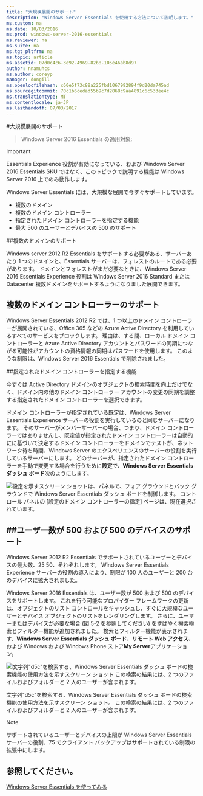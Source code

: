 ```yaml
---
title: "大規模展開のサポート"
description: "Windows Server Essentials を使用する方法について説明します。"
ms.custom: na
ms.date: 10/03/2016
ms.prod: windows-server-2016-essentials
ms.reviewer: na
ms.suite: na
ms.tgt_pltfrm: na
ms.topic: article
ms.assetid: 07d0c4c6-3e92-4969-82b8-105e46ab8d97
author: nnamuhcs
ms.author: coreyp
manager: dongill
ms.openlocfilehash: c60e5f73c88a225fbd1067992894f9d20da745ad
ms.sourcegitcommit: 70c1b6cedad55b9c7d2068c9aa4891c6c533ee4c
ms.translationtype: MT
ms.contentlocale: ja-JP
ms.lasthandoff: 07/03/2017
---
```

#<a name="support-for-larger-deployments"></a>大規模展開のサポート

>Windows Server 2016 Essentials の適用対象:

> [!IMPORTANT]  
> Essentials Experience 役割が有効になっている、および Windows Server 2016 Essentials SKU ではなく、このトピックで説明する機能は Windows Server 2016 上でのみ動作します。


Windows Server Essentials には、大規模な展開で今すぐサポートしています。

- 複数のドメイン
- 複数のドメイン コントローラー
- 指定されたドメイン コントローラーを指定する機能
- 最大 500 のユーザーとデバイスの 500 のサポート

##<a name="support-for-multiple-domains"></a>複数のドメインのサポート

Windows server 2012 R2 Essentials をサポートする必要がある、サーバーあたり 1 つのドメインと、Essentials サーバーは、フォレストのルートである必要があります。 ドメインとフォレストがまだ必要なときに、Windows Server 2016 Essentials Experience 役割は Windows Server 2016 Standard または Datacenter 複数ドメインをサポートするようになりました展開できます。

## <a name="support-for-multiple-domain-controllers"></a>複数のドメイン コントローラーのサポート

 Windows Server Essentials 2012 R2 では、1 つ以上のドメイン コントローラーが展開されている、Office 365 などの Azure Active Directory を利用しているすべてのサービスをブロックします。 理由は、する間、ローカル ドメイン コントローラーと Azure Active Directory アカウントとパスワードの同期につながる可能性がアカウントの資格情報の同期はパスワードを使用します。 このような制限は、Windows Server 2016 Essentials で削除されました。

##<a name="ability-to-specify-a-designated-domain-controller"></a>指定されたドメイン コントローラーを指定する機能

今すぐは Active Directory ドメインのオブジェクトの検索時間を向上だけでなく、ドメイン内の他のドメイン コントローラー アカウントの変更の同期を調整する指定されたドメイン コントローラーを選択できます。

ドメイン コントローラーが指定されている既定は、Windows Server Essentials Experience サーバーの役割を実行しているのと同じサーバーになります。 そのサーバーがメンバーサーバーの場合、つまり、ドメイン コントローラーではありませんし、既定値が指定されたドメイン コントローラーは自動的にに基づいて決定するドメイン コントローラーをドメインでテストが、ネットワーク待ち時間、Windows Server のエクスペリエンスのサーバーの役割を実行しているサーバーにします。 どのサーバーが、指定されたドメイン コントローラーを手動で変更する場合を行うために**設定**で、**Windows Server Essentials ダッシュ ボード**次のようにします。

![設定を示すスクリーン ショットは、パネルで、フォア グラウンドとバック グラウンドで Windows Server Essentials ダッシュ ボードを制御します。 コントロール パネルの [設定のドメイン コントローラーの指定] ページは、現在選択されています。](media/larger-deployments-1.PNG)

##<a name="support-for-500-users-and-500-devices"></a>ユーザー数が 500 および 500 のデバイスのサポート
-------------------------------------

Windows Server 2012 R2 Essentials でサポートされているユーザーとデバイスの最大数、25 50、それぞれします。 Windows Server Essentials Experience サーバーの役割の導入により、制限が 100 人のユーザーと 200 台のデバイスに拡大されました。

Windows Server 2016 Essentials は、ユーザー数が 500 および 500 のデバイスをサポートします。 これを行う可能なプロバイダー フレームワークの更新は、オブジェクトのリスト コントロールをキャッシュし、すぐに大規模なユーザーとデバイス オブジェクトのリストをレンダリングします。 さらに、ユーザーまたはデバイスが必要な場合 (図 5-2 を参照してください) をすばやく検索検索とフィルター機能が追加されました。 検索とフィルター機能が表示されます、**Windows Server Essentials ダッシュ ボード**、**リモート Web アクセス**、および Windows および Windows Phone ストア**My Server**アプリケーション。

![文字列"d5c"を検索する、Windows Server Essentials ダッシュ ボードの検索機能の使用方法を示すスクリーン ショット この検索の結果には、2 つのファイルおよびフォルダーと 2 人のユーザーが含まれます。](media/larger-deployments-2.PNG)

文字列"d5c"を検索する、Windows Server Essentials ダッシュ ボードの検索機能の使用方法を示すスクリーン ショット。 この検索の結果には、2 つのファイルおよびフォルダーと 2 人のユーザーが含まれます。

> [!NOTE]  
> サポートされているユーザーとデバイスの上限が Windows Server Essentials サーバーの役割、75 でクライアント バックアップはサポートされている制限の拡張中にします。

<a name="see-also"></a>参照してください。
--------
[Windows Server Essentials を使ってみる](get-started.md)
